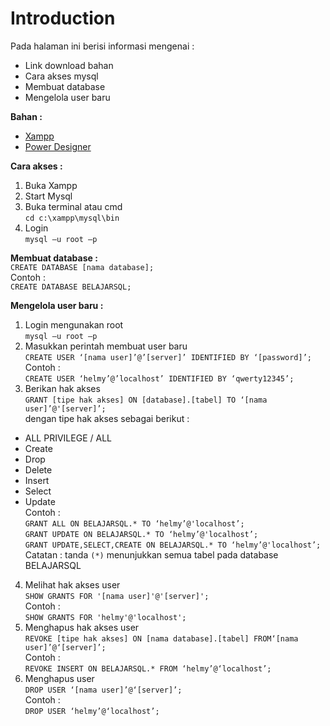 # Introduction
Pada halaman ini berisi informasi mengenai :
- Link download bahan
- Cara akses mysql
- Membuat database
- Mengelola user baru

**Bahan :**
- [Xampp](https://www.apachefriends.org/download.html)
- [Power Designer](https://www.sap.com/cmp/syb/crm-xm16-gam-it-dtcpdt/index.html)

**Cara akses :**
1. Buka Xampp
2. Start Mysql
3. Buka terminal atau cmd\
`cd c:\xampp\mysql\bin`
4. Login\
`mysql –u root –p`

**Membuat database :**\
`CREATE DATABASE [nama database];`\
Contoh :\
`CREATE DATABASE BELAJARSQL;`

**Mengelola user baru :**
1. Login mengunakan root\
`mysql –u root –p`
2. Masukkan perintah membuat user baru\
`CREATE USER ‘[nama user]’@’[server]’ IDENTIFIED BY ‘[password]’;`\
Contoh :\
`CREATE USER ‘helmy’@’localhost’ IDENTIFIED BY ‘qwerty12345’;`
3. Berikan hak akses\
`GRANT [tipe hak akses] ON [database].[tabel] TO ‘[nama user]’@'[server]’;`\
dengan tipe hak akses sebagai berikut :
- ALL PRIVILEGE / ALL
- Create
- Drop
- Delete
- Insert
- Select
- Update\
Contoh :\
`GRANT ALL ON BELAJARSQL.* TO ‘helmy’@'localhost’;`\
`GRANT UPDATE ON BELAJARSQL.* TO ‘helmy’@'localhost’;`\
`GRANT UPDATE,SELECT,CREATE ON BELAJARSQL.* TO ‘helmy’@'localhost’;`\
Catatan :
tanda `(*)` menunjukkan semua tabel pada database BELAJARSQL
4. Melihat hak akses user\
`SHOW GRANTS FOR '[nama user]'@'[server]';`\
Contoh :\
`SHOW GRANTS FOR 'helmy'@'localhost';`
5. Menghapus hak akses user\
`REVOKE [tipe hak akses] ON [nama database].[tabel] FROM‘[nama user]’@‘[server]’;`\
Contoh :\
`REVOKE INSERT ON BELAJARSQL.* FROM ‘helmy’@‘localhost’;`
6. Menghapus user\
`DROP USER ‘[nama user]’@‘[server]’;`\
Contoh :\
`DROP USER ‘helmy’@‘localhost’;`

